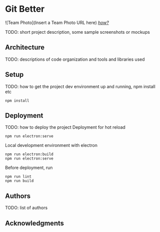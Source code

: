 # Git Better
![Team Photo](Insert a Team Photo URL here)
[*how?*](https://help.github.com/articles/about-readmes/#relative-links-and-image-paths-in-readme-files)

TODO: short project description, some sample screenshots or mockups


## Architecture

TODO:  descriptions of code organization and tools and libraries used

## Setup

TODO: how to get the project dev environment up and running, npm install etc
```
npm install
``` 

## Deployment

TODO: how to deploy the project
Deployment for hot reload 
```
npm run electron:serve
```

Local development environment with electron
```
npm run electron:build
npm run electron:serve
```


Before deployment, run 
```
npm run lint
npm run build
```

## Authors

TODO: list of authors

## Acknowledgments
